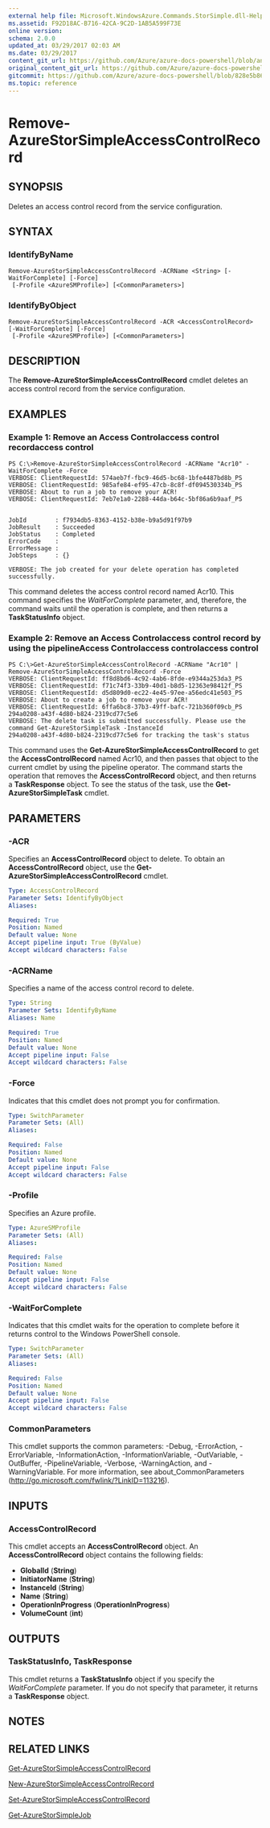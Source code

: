 ```yaml
---
external help file: Microsoft.WindowsAzure.Commands.StorSimple.dll-Help.xml
ms.assetid: F92D18AC-B716-42CA-9C2D-1AB5A599F73E
online version:
schema: 2.0.0
updated_at: 03/29/2017 02:03 AM
ms.date: 03/29/2017
content_git_url: https://github.com/Azure/azure-docs-powershell/blob/anne052617/azureps-cmdlets-docs/ServiceManagement/Azure/v3.7.0/Remove-AzureStorSimpleAccessControlRecord.md
original_content_git_url: https://github.com/Azure/azure-docs-powershell/blob/anne052617/azureps-cmdlets-docs/ServiceManagement/Azure/v3.7.0/Remove-AzureStorSimpleAccessControlRecord.md
gitcommit: https://github.com/Azure/azure-docs-powershell/blob/828e5b8648af6bdf3119ffe0cd409647f00de183
ms.topic: reference
---
```


# Remove-AzureStorSimpleAccessControlRecord

## SYNOPSIS
Deletes an access control record from the service configuration.

## SYNTAX

### IdentifyByName
```
Remove-AzureStorSimpleAccessControlRecord -ACRName <String> [-WaitForComplete] [-Force]
 [-Profile <AzureSMProfile>] [<CommonParameters>]
```

### IdentifyByObject
```
Remove-AzureStorSimpleAccessControlRecord -ACR <AccessControlRecord> [-WaitForComplete] [-Force]
 [-Profile <AzureSMProfile>] [<CommonParameters>]
```

## DESCRIPTION
The **Remove-AzureStorSimpleAccessControlRecord** cmdlet deletes an access control record from the service configuration.

## EXAMPLES

### Example 1: Remove an Access Controlaccess control recordaccess control
```
PS C:\>Remove-AzureStorSimpleAccessControlRecord -ACRName "Acr10" -WaitForComplete -Force
VERBOSE: ClientRequestId: 574aeb7f-fbc9-46d5-bc68-1bfe4487bd8b_PS
VERBOSE: ClientRequestId: 985afe84-ef95-47cb-8c8f-df094530334b_PS
VERBOSE: About to run a job to remove your ACR! 
VERBOSE: ClientRequestId: 7eb7e1a0-2288-44da-b64c-5bf86a6b9aaf_PS


JobId        : f7934db5-8363-4152-b38e-b9a5d91f97b9
JobResult    : Succeeded
JobStatus    : Completed
ErrorCode    : 
ErrorMessage : 
JobSteps     : {}

VERBOSE: The job created for your delete operation has completed successfully.
```

This command deletes the access control record named Acr10.
This command specifies the *WaitForComplete* parameter, and, therefore, the command waits until the operation is complete, and then returns a **TaskStatusInfo** object.

### Example 2: Remove an Access Controlaccess control record by using the pipelineAccess Controlaccess controlaccess control
```
PS C:\>Get-AzureStorSimpleAccessControlRecord -ACRName "Acr10" | Remove-AzureStorSimpleAccessControlRecord -Force 
VERBOSE: ClientRequestId: ff8d8bd6-4c92-4ab6-8fde-e9344a253da3_PS
VERBOSE: ClientRequestId: f71c74f3-33b9-40d1-b8d5-12363e98412f_PS
VERBOSE: ClientRequestId: d5d809d0-ec22-4e45-97ee-a56edc41e503_PS
VERBOSE: About to create a job to remove your ACR! 
VERBOSE: ClientRequestId: 6ffa6bc8-37b3-49ff-bafc-721b360f09cb_PS
294a0208-a43f-4d80-b824-2319cd77c5e6
VERBOSE: The delete task is submitted successfully. Please use the command Get-AzureStorSimpleTask -InstanceId
294a0208-a43f-4d80-b824-2319cd77c5e6 for tracking the task's status
```

This command uses the **Get-AzureStorSimpleAccessControlRecord** to get the **AccessControlRecord** named Acr10, and then passes that object to the current cmdlet by using the pipeline operator.
The command starts the operation that removes the **AccessControlRecord** object, and then returns a **TaskResponse** object.
To see the status of the task, use the **Get-AzureStorSimpleTask** cmdlet.

## PARAMETERS

### -ACR
Specifies an **AccessControlRecord** object to delete.
To obtain an **AccessControlRecord** object, use the **Get-AzureStorSimpleAccessControlRecord** cmdlet.

```yaml
Type: AccessControlRecord
Parameter Sets: IdentifyByObject
Aliases: 

Required: True
Position: Named
Default value: None
Accept pipeline input: True (ByValue)
Accept wildcard characters: False
```

### -ACRName
Specifies a name of the access control record to delete.

```yaml
Type: String
Parameter Sets: IdentifyByName
Aliases: Name

Required: True
Position: Named
Default value: None
Accept pipeline input: False
Accept wildcard characters: False
```

### -Force
Indicates that this cmdlet does not prompt you for confirmation.

```yaml
Type: SwitchParameter
Parameter Sets: (All)
Aliases: 

Required: False
Position: Named
Default value: None
Accept pipeline input: False
Accept wildcard characters: False
```

### -Profile
Specifies an Azure profile.

```yaml
Type: AzureSMProfile
Parameter Sets: (All)
Aliases: 

Required: False
Position: Named
Default value: None
Accept pipeline input: False
Accept wildcard characters: False
```

### -WaitForComplete
Indicates that this cmdlet waits for the operation to complete before it returns control to the Windows PowerShell console.

```yaml
Type: SwitchParameter
Parameter Sets: (All)
Aliases: 

Required: False
Position: Named
Default value: None
Accept pipeline input: False
Accept wildcard characters: False
```

### CommonParameters
This cmdlet supports the common parameters: -Debug, -ErrorAction, -ErrorVariable, -InformationAction, -InformationVariable, -OutVariable, -OutBuffer, -PipelineVariable, -Verbose, -WarningAction, and -WarningVariable. For more information, see about_CommonParameters (http://go.microsoft.com/fwlink/?LinkID=113216).

## INPUTS

### AccessControlRecord
This cmdlet accepts an **AccessControlRecord** object.
An **AccessControlRecord** object contains the following fields: 

- **GlobalId** (**String**) 
- **InitiatorName** (**String**) 
- **InstanceId** (**String**) 
- **Name** (**String**) 
- **OperationInProgress** (**OperationInProgress**) 
- **VolumeCount** (**int**)

## OUTPUTS

### TaskStatusInfo, TaskResponse
This cmdlet returns a **TaskStatusInfo** object if you specify the *WaitForComplete* parameter.
If you do not specify that parameter, it returns a **TaskResponse** object.

## NOTES

## RELATED LINKS

[Get-AzureStorSimpleAccessControlRecord](./Get-AzureStorSimpleAccessControlRecord.md)

[New-AzureStorSimpleAccessControlRecord](./New-AzureStorSimpleAccessControlRecord.md)

[Set-AzureStorSimpleAccessControlRecord](./Set-AzureStorSimpleAccessControlRecord.md)

[Get-AzureStorSimpleJob](./Get-AzureStorSimpleJob.md)


